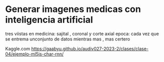 # Generar imagenes medicas con inteligencia artificial 

tres viistas en medicina: sajital , coronal y corte axial
epoca: cada vez que se entrema unconjunto de datos mientras mas , mas certero

Kaggle.com
https://gaabyu.github.io/audiv027-2023-2/clases/clase-04/ejemplo-ml5js-char-rnn/

